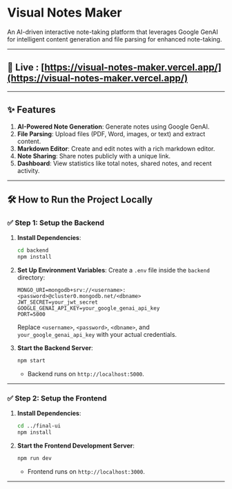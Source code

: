 # Visual Notes Maker

An AI-driven interactive note-taking platform that leverages Google GenAI for intelligent content generation and file parsing for enhanced note-taking.

---

## 🚀 Live : [https://visual-notes-maker.vercel.app/](https://visual-notes-maker.vercel.app/)

---

## ✨ Features

1. **AI-Powered Note Generation**: Generate notes using Google GenAI.
2. **File Parsing**: Upload files (PDF, Word, images, or text) and extract content.
3. **Markdown Editor**: Create and edit notes with a rich markdown editor.
4. **Note Sharing**: Share notes publicly with a unique link.
5. **Dashboard**: View statistics like total notes, shared notes, and recent activity.

---


## 🛠️ How to Run the Project Locally

### ✅ Step 1: Setup the Backend

1. **Install Dependencies**:
   ```bash
   cd backend
   npm install
   ```

2. **Set Up Environment Variables**:
   Create a `.env` file inside the `backend` directory:
   ```env
   MONGO_URI=mongodb+srv://<username>:<password>@cluster0.mongodb.net/<dbname>
   JWT_SECRET=your_jwt_secret
   GOOGLE_GENAI_API_KEY=your_google_genai_api_key
   PORT=5000
   ```

   Replace `<username>`, `<password>`, `<dbname>`, and `your_google_genai_api_key` with your actual credentials.

3. **Start the Backend Server**:
   ```bash
   npm start
   ```
   - Backend runs on `http://localhost:5000`.

---

### ✅ Step 2: Setup the Frontend

1. **Install Dependencies**:
   ```bash
   cd ../final-ui
   npm install
   ```

2. **Start the Frontend Development Server**:
   ```bash
   npm run dev
   ```
   - Frontend runs on `http://localhost:3000`.

---

